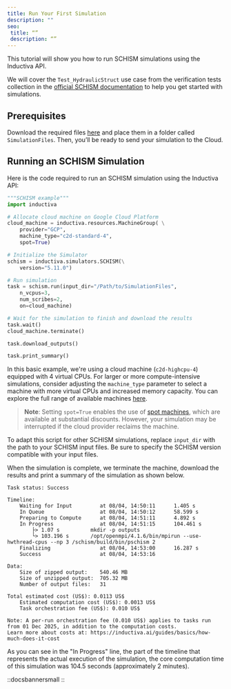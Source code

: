 ```yaml
---
title: Run Your First Simulation
description: ""
seo:
 title: “”
 description: “”
---
```


This tutorial will show you how to run SCHISM simulations using the Inductiva API.

We will cover the `Test_HydraulicStruct` use case from the verification tests collection in the [official SCHISM documentation](https://schism-dev.github.io/schism/master/getting-started/test_suite.html) to help you get started with simulations.

## Prerequisites
Download the required files [here](https://columbia.vims.edu/schism/schism_verification_tests/Test_HydraulicStruct/) and place them in a folder called `SimulationFiles`. Then, you’ll be ready to send your simulation to the Cloud.

## Running an SCHISM Simulation
Here is the code required to run an SCHISM simulation using the Inductiva API:

```python
"""SCHISM example"""
import inductiva

# Allocate cloud machine on Google Cloud Platform
cloud_machine = inductiva.resources.MachineGroup( \
    provider="GCP",
    machine_type="c2d-standard-4",
	spot=True)

# Initialize the Simulator
schism = inductiva.simulators.SCHISM(\
    version="5.11.0")

# Run simulation
task = schism.run(input_dir="/Path/to/SimulationFiles",
    n_vcpus=3,
    num_scribes=2,
    on=cloud_machine)

# Wait for the simulation to finish and download the results
task.wait()
cloud_machine.terminate()

task.download_outputs()

task.print_summary()
```

In this basic example, we're using a cloud machine (`c2d-highcpu-4`) equipped with 4 virtual CPUs.
For larger or more compute-intensive simulations, consider adjusting the `machine_type` parameter to select
a machine with more virtual CPUs and increased memory capacity. You can explore the full range of available machines [here](https://console.inductiva.ai/machine-groups/instance-types).

> **Note**: Setting `spot=True` enables the use of [spot machines](/guides/machines/spot-machines), which are available at substantial discounts.
> However, your simulation may be interrupted if the cloud provider reclaims the machine.

To adapt this script for other SCHISM simulations, replace `input_dir` with the path to your SCHISM input files.
Be sure to specify the SCHISM version compatible with your input files.

When the simulation is complete, we terminate the machine, download the results and print a summary of the simulation as shown below.

```
Task status: Success

Timeline:
	Waiting for Input         at 08/04, 14:50:11      1.405 s
	In Queue                  at 08/04, 14:50:12      58.599 s
	Preparing to Compute      at 08/04, 14:51:11      4.892 s
	In Progress               at 08/04, 14:51:15      104.461 s
		├> 1.07 s          mkdir -p outputs
		└> 103.196 s       /opt/openmpi/4.1.6/bin/mpirun --use-hwthread-cpus --np 3 /schism/build/bin/pschism 2
	Finalizing                at 08/04, 14:53:00      16.287 s
	Success                   at 08/04, 14:53:16

Data:
	Size of zipped output:    540.46 MB
	Size of unzipped output:  705.32 MB
	Number of output files:   31

Total estimated cost (US$): 0.0113 US$
	Estimated computation cost (US$): 0.0013 US$
	Task orchestration fee (US$): 0.010 US$

Note: A per-run orchestration fee (0.010 US$) applies to tasks run from 01 Dec 2025, in addition to the computation costs.
Learn more about costs at: https://inductiva.ai/guides/basics/how-much-does-it-cost
```

As you can see in the "In Progress" line, the part of the timeline that represents the actual execution of the simulation,
the core computation time of this simulation was 104.5 seconds (approximately 2 minutes).

::docsbannersmall
::
